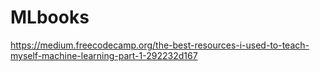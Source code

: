 # MLbooks
https://medium.freecodecamp.org/the-best-resources-i-used-to-teach-myself-machine-learning-part-1-292232d167
